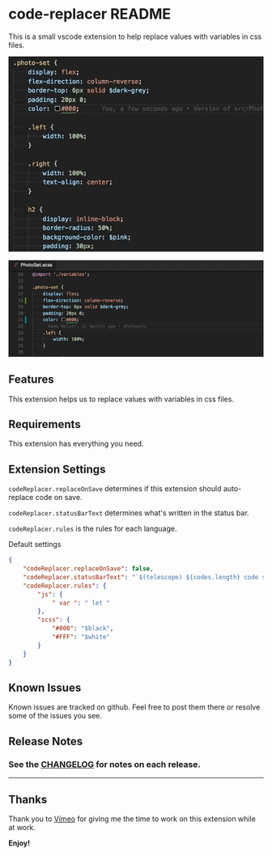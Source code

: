 # code-replacer README

This is a small vscode extension to help replace values with variables in css files.

![Alt text](images/demo.gif?raw=true "Finding Demo Gif")

![Alt text](images/replace-demo.gif?raw=true "Replacement Demo Gif")

## Features

This extension helps us to replace values with variables in css files.

## Requirements

This extension has everything you need.

## Extension Settings

`codeReplacer.replaceOnSave` determines if this extension should auto-replace code on save.

`codeReplacer.statusBarText` determines what's written in the status bar.

`codeReplacer.rules` is the rules for each language.

Default settings

```settings.json
{
    "codeReplacer.replaceOnSave": false,
    "codeReplacer.statusBarText": "`$(telescope) ${codes.length} code segments to replace`",
    "codeReplacer.rules": {
        "js": {
            " var ": " let "
        },
        "scss": {
            "#000": "$black",
            "#FFF": "$white"
        }
    }
}
```

## Known Issues

Known issues are tracked on github. Feel free to post them there or resolve some of the issues you see.

## Release Notes

### See the [CHANGELOG](CHANGELOG.md) for notes on each release.

-----------------------------------------------------------------------------------------------------------

## Thanks

Thank you to [Vimeo](http://vimeo.com/jobs) for giving me the time to work on this extension while at work.

**Enjoy!**
